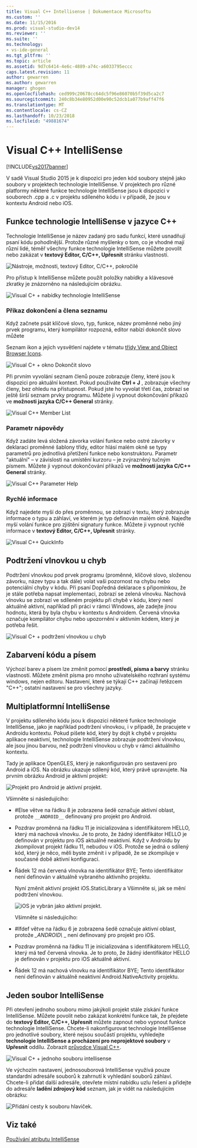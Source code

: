 ```yaml
---
title: Visual C++ Intellisense | Dokumentace Microsoftu
ms.custom: ''
ms.date: 11/15/2016
ms.prod: visual-studio-dev14
ms.reviewer: ''
ms.suite: ''
ms.technology:
- vs-ide-general
ms.tgt_pltfrm: ''
ms.topic: article
ms.assetid: 9d7c6414-4e6c-4889-a74c-a6033795eccc
caps.latest.revision: 11
author: gewarren
ms.author: gewarren
manager: ghogen
ms.openlocfilehash: ced999c20678cc64dc5f96e86070b5f39d5ca2c7
ms.sourcegitcommit: 240c8b34e80952d00e90c52dcb1a077b9aff47f6
ms.translationtype: MT
ms.contentlocale: cs-CZ
ms.lasthandoff: 10/23/2018
ms.locfileid: "49881674"
---
```

# <a name="visual-c-intellisense"></a>Visual C++ IntelliSense
[!INCLUDE[vs2017banner](../includes/vs2017banner.md)]

V sadě Visual Studio 2015 je k dispozici pro jeden kód soubory stejně jako soubory v projektech technologie IntelliSense. V projektech pro různé platformy některé funkce technologie IntelliSense jsou k dispozici v souborech .cpp a .c v projektu sdíleného kódu i v případě, že jsou v kontextu Android nebo iOS.  
  
## <a name="intellisense-features-in-c"></a>Funkce technologie IntelliSense v jazyce C++  
 Technologie IntelliSense je název zadaný pro sadu funkcí, které usnadňují psaní kódu pohodlnější. Protože různé myšlenky o tom, co je vhodné mají různí lidé, téměř všechny funkce technologie IntelliSense můžete povolit nebo zakázat v **textový Editor, C/C++, Upřesnit** stránku vlastností.  
  
 ![Nástroje, možnosti, textový Editor, C&#47;C&#43;&#43;, pokročilé](../ide/media/sintellisensecpptoolsoptions.PNG "sIntelliSenseCppToolsOptions")  
  
 Pro přístup k IntelliSense můžete použít položky nabídky a klávesové zkratky je znázorněno na následujícím obrázku.  
  
 ![Visual C&#43; &#43; nabídky technologie IntelliSense](../ide/media/vs2015-cpp-intellisense-menu.png "vs2015_cpp_intellisense_menu")  
  
### <a name="statement-completion-and-member-list"></a>Příkaz dokončení a člena seznamu  
 Když začnete psát klíčové slovo, typ, funkce, název proměnné nebo jiný prvek programu, který kompilátor rozpozná, editor nabízí dokončit slovo můžete  
  
 Seznam ikon a jejich vysvětlení najdete v tématu [třídy View and Object Browser Icons](../ide/class-view-and-object-browser-icons.md).  
  
 ![Visual C&#43; &#43; okno Dokončit slovo](../ide/media/vs2015-cpp-complete-word.png "vs2015_cpp_complete_word")  
  
 Při prvním vyvolání seznam členů pouze zobrazuje členy, které jsou k dispozici pro aktuální kontext. Pokud používáte **Ctrl + J** , zobrazuje všechny členy, bez ohledu na přístupnost. Pokud jste ho vyvolat třetí čas, zobrazí se ještě širší seznam prvky programu. Můžete ji vypnout dokončování příkazů ve **možnosti jazyka C/C++ General** stránky.  
  
 ![Visual C&#43;&#43; Member List](../ide/media/vs2015-cpp-list-members.png "vs2015_cpp_list_members")  
  
### <a name="parameter-help"></a>Parametr nápovědy  
 Když zadáte levá složená závorka volání funkce nebo ostré závorky v deklaraci proměnné šablony třídy, editor hlásí malém okně se typy parametrů pro jednotlivá přetížení funkce nebo konstruktoru. Parametr "aktuální" – v závislosti na umístění kurzoru – je zvýrazněný tučným písmem. Můžete ji vypnout dokončování příkazů ve **možnosti jazyka C/C++ General** stránky.  
  
 ![Visual C&#43;&#43; Parameter Help](../ide/media/vs-2015-cpp-param-help.png "vs_2015_cpp_param_help")  
  
### <a name="quick-info"></a>Rychlé informace  
 Když najedete myší do přes proměnnou, se zobrazí v textu, který zobrazuje informace o typu a záhlaví, ve kterém je typ definován malém okně. Najeďte myší volání funkce pro zjištění signatury funkce. Můžete ji vypnout rychlé informace v **textový Editor, C/C++, Upřesnit** stránky.  
  
 ![Visual C&#43;&#43; QuickInfo](../ide/media/vs2015-cpp-quickinfo.png "vs2015_cpp_quickInfo")  
  
## <a name="error-squiggles"></a>Podtržení vlnovkou u chyb  
 Podtržení vlnovkou pod prvek programu (proměnné, klíčové slovo, složenou závorku, název typu a tak dále) volat vaši pozornost na chybu nebo potenciální chyby v kódu. Při psaní Dopředná deklarace s připomínkou, že je stále potřeba napsat implementaci, zobrazí se zelená vlnovku. Nachová vlnovku se zobrazí ve sdíleném projektu při chybě v kódu, který není aktuálně aktivní, například při práci v rámci Windows, ale zadejte jinou hodnotu, která by byla chybu v kontextu s Androidem. Červená vlnovka označuje kompilátor chybu nebo upozornění v aktivním kódem, který je potřeba řešit.  
  
 ![Visual C&#43; &#43; podtržení vlnovkou u chyb](../ide/media/vs2015-cpp-error-quiggles.png "vs2015_cpp_error_quiggles")  
  
## <a name="code-colorization-and-fonts"></a>Zabarvení kódu a písem  
 Výchozí barev a písem lze změnit pomocí **prostředí, písma a barvy** stránku vlastností. Můžete změnit písma pro mnoho uživatelského rozhraní systému windows, nejen editoru. Nastavení, které se týkají C++ začínají řetězcem "C++"; ostatní nastavení se pro všechny jazyky.  
  
## <a name="cross-platform-intellisense"></a>Multiplatformní IntelliSense  
 V projektu sdíleného kódu jsou k dispozici některé funkce technologie IntelliSense, jako je například podtržení vlnovkou, i v případě, že pracujete v Androidu kontextu. Pokud píšete kód, který by dojít k chybě v projektu aplikace neaktivní, technologie IntelliSense zobrazuje podtržení vlnovkou, ale jsou jinou barvou, než podtržení vlnovkou u chyb v rámci aktuálního kontextu.  
  
 Tady je aplikace OpenGLES, který je nakonfigurován pro sestavení pro Android a iOS. Na obrázku ukazuje sdílený kód, který právě upravujete. Na prvním obrázku Android je aktivní projekt:  
  
 ![Projekt pro Android je aktivní projekt. ](../ide/media/intellisensecppcrossplatform.png "IntelliSenseCppCrossPlatform")  
  
 Všimněte si následujícího:  
  
- #Else větve na řádku 8 je zobrazena šedě označuje aktivní oblast, protože `__ANDROID__` definovaný pro projekt pro Android.  
  
- Pozdrav proměnná na řádku 11 je inicializována s identifikátorem HELLO, který má nachová vlnovku. Je to proto, že žádný identifikátor HELLO je definován v projektu pro iOS aktuálně neaktivní. Když v Androidu by zkompilovat projekt řádku 11, nebudou v iOS. Protože se jedná o sdílený kód, který je něco, měli byste změnit i v případě, že se zkompiluje v současné době aktivní konfiguraci.  
  
- Řádek 12 má červená vlnovka na identifikátor BYE; Tento identifikátor není definován v aktuálně vybraného aktivního projektu.  
  
  Nyní změnit aktivní projekt iOS.StaticLibrary a Všimněte si, jak se mění podtržení vlnovkou.  
  
  ![iOS je vybrán jako aktivní projekt. ](../ide/media/intellisensecppcrossplatform2.png "IntelliSenseCppCrossPlatform2")  
  
  Všimněte si následujícího:  
  
- #Ifdef větve na řádku 6 je zobrazena šedě označuje aktivní oblast, protože *_ANDROID\\*  \_ není definovaný pro projekt pro iOS.  
  
- Pozdrav proměnná na řádku 11 je inicializována s identifikátorem HELLO, který má teď červená vlnovka. Je to proto, že žádný identifikátor HELLO je definován v projektu pro iOS aktuálně aktivní.  
  
- Řádek 12 má nachová vlnovku na identifikátor BYE; Tento identifikátor není definován v aktuálně neaktivní Android.NativeActivity projektu.  
  
## <a name="single-file-intellisense"></a>Jeden soubor IntelliSense  
 Při otevření jednoho souboru mimo jakýkoli projekt stále získání funkce IntelliSense. Můžete povolit nebo zakázat konkrétní funkce tak, že přejdete do **textový Editor, C/C++, Upřesnit** můžete zapnout nebo vypnout funkce technologie IntelliSense. Chcete-li nakonfigurovat technologie IntelliSense pro jednotlivé soubory, které nejsou součástí projektu, vyhledejte **technologie IntelliSense a procházení pro neprojektové soubory** v **Upřesnit** oddílu. Zobrazit [průvodce Visual C++](http://msdn.microsoft.com/en-us/499cb66f-7df1-45d6-8b6b-33d94fd1f17c).  
  
 ![Visual C&#43; &#43; jednoho souboru intellisense](../ide/media/vs2015-cpp-single-file-intellisense.png "vs2015_cpp_single_file_intellisense")  
  
 Ve výchozím nastavení, jednosouborová IntelliSense využívá pouze standardní adresáře souborů k zahrnutí k vyhledání souborů záhlaví. Chcete-li přidat další adresáře, otevřete místní nabídku uzlu řešení a přidejte do adresáře **ladění zdrojový kód** seznam, jak je vidět na následujícím obrázku:  
  
 ![Přidání cesty k souboru hlaviček. ](../ide/media/intellisensedebugyourcode.jpg "IntelliSenseDebugYourCode")  
  
## <a name="see-also"></a>Viz také  
 [Používání atributu IntelliSense](../ide/using-intellisense.md)



